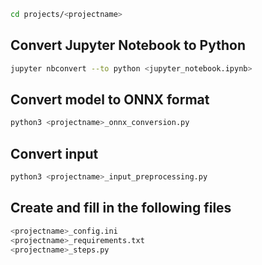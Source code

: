 ```bash
cd projects/<projectname>
```

## Convert Jupyter Notebook to Python

```bash
jupyter nbconvert --to python <jupyter_notebook.ipynb>
```

## Convert model to ONNX format

```bash
python3 <projectname>_onnx_conversion.py
```

## Convert input

```bash
python3 <projectname>_input_preprocessing.py
```

## Create and fill in the following files

```bash
<projectname>_config.ini
<projectname>_requirements.txt
<projectname>_steps.py
```
